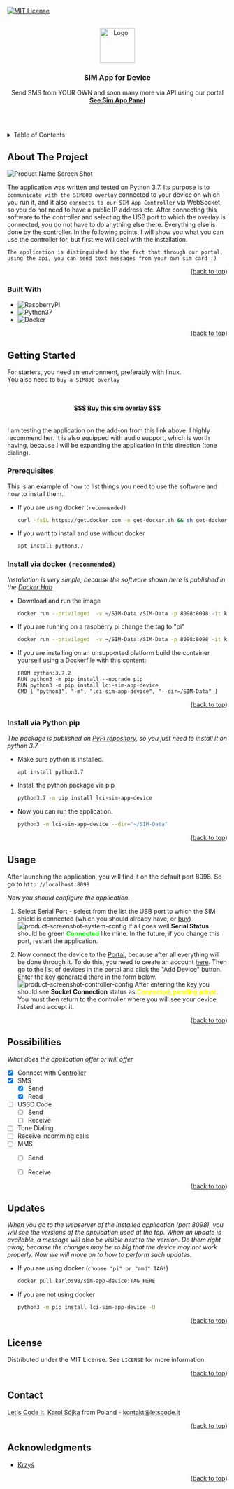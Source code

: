 
<a name="readme-top"></a>

[![MIT License][license-shield]][license-url]


<!-- PROJECT LOGO -->
<br />
<div align="center">
  <a href="https://panel.sim-app.ovh">
    <img src="Assets/static/favicon.ico" alt="Logo" width="80" height="80">
  </a>

  <h3 align="center">SIM App for Device</h3>

  <p align="center">
    Send SMS from YOUR OWN and soon many more via API using our portal
    <br />
    <a href="https://panel.sim-app.ovh"><strong>See Sim App Panel</strong></a>
    
  </p>
</div>

<br><br>

<!-- TABLE OF CONTENTS -->
<details>
  <summary>Table of Contents</summary>
  <ol>
    <li>
      <a href="#about-the-project">About The Project</a>
      <ul>
        <li><a href="#built-with">Built With</a></li>
      </ul>
    </li>
    <li>
      <a href="#getting-started">Getting Started</a>
      <ul>
        <li><a href="#prerequisites">Prerequisites</a></li>
        <li><a href="#install-via-docker">Install Via Docker</a></li>
      </ul>
    </li>
    <li><a href="#usage">Usage</a></li>
    <li><a href="#possibilities">Possibilities</a></li>
    <li><a href="#updates">Updates</a></li>
    <li><a href="#license">License</a></li>
    <li><a href="#contact">Contact</a></li>
    <li><a href="#acknowledgments">Acknowledgments</a></li>
  </ol>
</details>



<!-- ABOUT THE PROJECT -->
## About The Project

![Product Name Screen Shot][product-screenshot]

The application was written and tested on Python 3.7. Its purpose is to `communicate with the SIM800 overlay` connected to your device on which you run it, and it also `connects to our SIM App Controller` via WebSocket, so you do not need to have a public IP address etc. After connecting this software to the controller and selecting the USB port to which the overlay is connected, you do not have to do anything else there. Everything else is done by the controller. In the following points, I will show you what you can use the controller for, but first we will deal with the installation.

```
The application is distinguished by the fact that through our portal, using the api, you can send text messages from your own sim card :)
```

<p align="right">(<a href="#readme-top">back to top</a>)</p>



### Built With


* ![RaspberryPI][RaspberryPI]
* ![Python37][Python37]
* ![Docker][Docker]


<p align="right">(<a href="#readme-top">back to top</a>)</p>



<!-- GETTING STARTED -->
## Getting Started

For starters, you need an environment, preferably with linux.
<br>You also need to `buy a SIM800 overlay`


<br/>
<br/>

<div align="center"><a href="https://www.waveshare.com/gsm-gprs-gnss-hat.htm"><strong>$$$ Buy this sim overlay $$$</strong></a></div>

<br/>
<br/>
I am testing the application on the add-on from this link above. I highly recommend her. It is also equipped with audio support, which is worth having, because I will be expanding the application in this direction (tone dialing).

### Prerequisites

This is an example of how to list things you need to use the software and how to install them.
* If you are using docker `(recommended)`
  ```sh
  curl -fsSL https://get.docker.com -o get-docker.sh && sh get-docker.sh
  ```
* If you want to install and use without docker
  ```sh
  apt install python3.7
  ```





### Install via docker `(recommended)`
<a name="install-via-docker"></a>
_Installation is very simple, because the software shown here is published in the [Docker Hub](https://hub.docker.com/r/karlos98/sim-app-device)_


* Download and run the image 
   ```sh
   docker run --privileged  -v ~/SIM-Data:/SIM-Data -p 8098:8098 -it karlos98/sim-app-device:amd

   ```

* If you are running on a raspberry pi change the tag to "pi"
  ```sh
  docker run --privileged  -v ~/SIM-Data:/SIM-Data -p 8098:8098 -it karlos98/sim-app-device:pi
  ```

* If you are installing on an unsupported platform build the container yourself using a Dockerfile with this content:
    ```text 
    FROM python:3.7.2
    RUN python3 -m pip install --upgrade pip
    RUN python3 -m pip install lci-sim-app-device
    CMD [ "python3", "-m", "lci-sim-app-device", "--dir=/SIM-Data" ]
    ```





<p align="right">(<a href="#readme-top">back to top</a>)</p>


### Install via Python pip

_The package is published on [PyPi repository](https://pypi.org/project/lci-sim-app-device/), so you just need to install it on python 3.7_


* Make sure python is installed.
   ```sh
   apt install python3.7
   ```


* Install the python package via pip
   ```sh
   python3.7 -m pip install lci-sim-app-device
   ```

* Now you can run the application.
  ```sh
  python3 -m lci-sim-app-device --dir="~/SIM-Data"
  ```




<p align="right">(<a href="#readme-top">back to top</a>)</p>

<!------ -- - - - --- - -- - -- - ------>


<!-- USAGE EXAMPLES -->
## Usage

After launching the application, you will find it on the default port 8098. So go to ```http://localhost:8098```



_Now you should configure the application._

1. Select Serial Port - select from the list the USB port to which the SIM shield is connected (which you should already have, or <a href="https://www.waveshare.com/gsm-gprs-gnss-hat.htm">buy</a>)
  ![product-screenshot-system-config]
If all goes well <b>Serial Status</b> should be green <b style="color:lime">Connected</b> like mine. In the future, if you change this port, restart the application.


2. Now connect the device to the <a href="https://panel.sim-app.ovh">Portal</a>, because after all everything will be done through it. To do this, you need to create an account <a href="https://panel.sim-app.ovh">here</a>. Then go to the list of devices in the portal and click the "Add Device" button. Enter the key generated there in the form below.
![product-screenshot-controller-config]
  After entering the key you should see <b>Socket Connection</b> status as <b style="color:yellow" >Connected, pending adopt</b>. You must then return to the controller where you will see your device listed and accept it.


<p align="right">(<a href="#readme-top">back to top</a>)</p>



<!-- ROADMAP -->
## Possibilities

_What does the application offer or will offer_

- [x] Connect with [Controller](https://panel.sim-app.ovh)
- [x] SMS
    - [x] Send
    - [x] Read
- [ ] USSD Code
    - [ ] Send
    - [ ] Receive
- [ ] Tone Dialing
- [ ] Receive incomming calls
- [ ] MMS
    - [ ] Send
    - [ ] Receive


<p align="right">(<a href="#readme-top">back to top</a>)</p>


## Updates

_When you go to the webserver of the installed application (port 8098), you will see the versions of the application used at the top. When an update is available, a message will also be visible next to the version. Do them right away, because the changes may be so big that the device may not work properly. Now we will move on to how to perform such updates._

* If you are using docker (```choose "pi" or "amd" TAG!```)
  ```sh
  docker pull karlos98/sim-app-device:TAG_HERE
  ```


* If you are not using docker
  ```sh
  python3 -m pip install lci-sim-app-device -U
  ```
<p align="right">(<a href="#readme-top">back to top</a>)</p>




<!-- LICENSE -->
## License

Distributed under the MIT License. See `LICENSE` for more information.

<p align="right">(<a href="#readme-top">back to top</a>)</p>



<!-- CONTACT -->
## Contact

[Let's Code It](https://www.letscode.it), [Karol Sójka](https://facebook.com/Fadeusz) from Poland - kontakt@letscode.it

<p align="right">(<a href="#readme-top">back to top</a>)</p>



<!-- ACKNOWLEDGMENTS -->
## Acknowledgments

* [Krzyś](https://github.com/krzys/)

<p align="right">(<a href="#readme-top">back to top</a>)</p>



<!-- MARKDOWN LINKS & IMAGES -->
<!-- https://www.markdownguide.org/basic-syntax/#reference-style-links -->

[product-screenshot]: Assets/static/screen-index.png
[product-screenshot-controller-config]: Assets/static/screen-controller-config.png
[product-screenshot-system-config]: Assets/static/screen-system-config.png


[license-shield]: https://img.shields.io/github/license/Let-s-Code-It/SIM-App-Device.svg?style=for-the-badge
[license-url]: https://github.com/Let-s-Code-It/SIM-App-Device//blob/master/LICENSE


[RaspberryPI]: https://img.shields.io/badge/Raspberry%20PI-red?style=for-the-badge&logo=raspberrypi&logoColor=white

[Python37]: https://img.shields.io/badge/Python%203.7-green?style=for-the-badge&logo=python&logoColor=white

[Docker]: https://img.shields.io/badge/Docker-blue?style=for-the-badge&logo=docker&logoColor=white